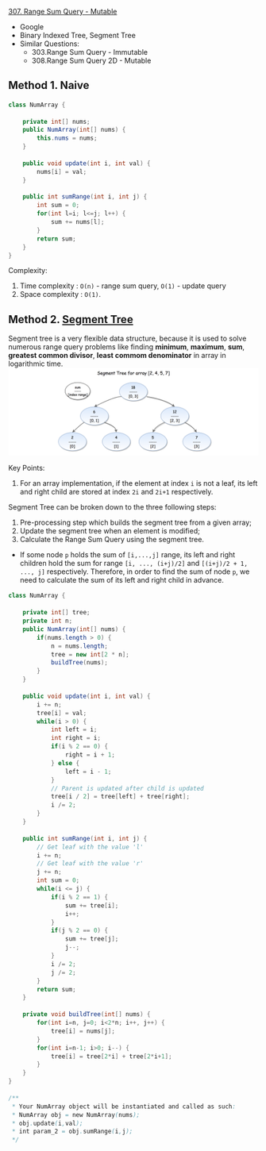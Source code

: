 [307. Range Sum Query - Mutable](https://leetcode.com/problems/range-sum-query-mutable/)

* Google
* Binary Indexed Tree, Segment Tree
* Similar Questions:
    * 303.Range Sum Query - Immutable
    * 308.Range Sum Query 2D - Mutable
    
    
## Method 1. Naive
```java
class NumArray {

    private int[] nums;
    public NumArray(int[] nums) {
        this.nums = nums;
    }
    
    public void update(int i, int val) {
        nums[i] = val;
    }
    
    public int sumRange(int i, int j) {
        int sum = 0;
        for(int l=i; l<=j; l++) {
            sum += nums[l];
        }
        return sum;
    }
}
```
Complexity:
1. Time complexity : `O(n)` - range sum query, `O(1)` - update query
2. Space complexity : `O(1)`.


## Method 2. [Segment Tree](https://leetcode.com/problems/range-sum-query-mutable/solution/)
Segment tree is a very flexible data structure, because it is used to solve numerous range query problems like finding **minimum**, **maximum**, **sum**, **greatest common divisor**, **least commom denominator** in array in logarithmic time.
![](images/307_segment_tree.png)

Key Points:
1. For an array implementation, if the element at index `i` is not a leaf, its left and right child are stored at index `2i` and `2i+1` respectively.


Segment Tree can be broken down to the three following steps:
1. Pre-processing step which builds the segment tree from a given array;
2. Update the segment tree when an element is modified;
3. Calculate the Range Sum Query using the segment tree.

* If some node `p` holds the sum of `[i,...,j]` range, its left and right children hold the sum for range `[i, ..., (i+j)/2]` and `[(i+j)/2 + 1, ..., j]` respectively.
Therefore, in order to find the sum of node `p`, we need to calculate the sum of its left and right child in advance.

```java
class NumArray {

    private int[] tree;
    private int n;
    public NumArray(int[] nums) {
        if(nums.length > 0) {
            n = nums.length;
            tree = new int[2 * n];
            buildTree(nums);
        }
    }
    
    public void update(int i, int val) {
        i += n;
        tree[i] = val;
        while(i > 0) {
            int left = i;
            int right = i;
            if(i % 2 == 0) {
                right = i + 1;
            } else {
                left = i - 1;
            }
            // Parent is updated after child is updated
            tree[i / 2] = tree[left] + tree[right];
            i /= 2;
        }
    }
    
    public int sumRange(int i, int j) {
        // Get leaf with the value 'l'
        i += n;
        // Get leaf with the value 'r'
        j += n;
        int sum = 0;
        while(i <= j) {
            if(i % 2 == 1) {
                sum += tree[i];
                i++;
            }
            if(j % 2 == 0) {
                sum += tree[j];
                j--;
            }
            i /= 2;
            j /= 2;
        }
        return sum;
    }
    
    private void buildTree(int[] nums) {
        for(int i=n, j=0; i<2*n; i++, j++) {
            tree[i] = nums[j];
        }
        for(int i=n-1; i>0; i--) {
            tree[i] = tree[2*i] + tree[2*i+1];
        }
    }
}

/**
 * Your NumArray object will be instantiated and called as such:
 * NumArray obj = new NumArray(nums);
 * obj.update(i,val);
 * int param_2 = obj.sumRange(i,j);
 */
```







